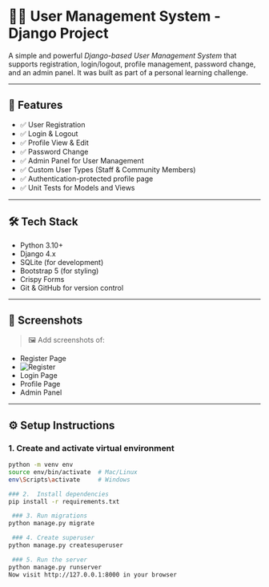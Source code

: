 # 🧑‍💼 User Management System - Django Project

A simple and powerful *Django-based User Management System* that supports registration, login/logout, profile management, password change, and an admin panel. It was built as part of a personal learning challenge.

---

## 🚀 Features

- ✅ User Registration
- ✅ Login & Logout
- ✅ Profile View & Edit
- ✅ Password Change
- ✅ Admin Panel for User Management
- ✅ Custom User Types (Staff & Community Members)
- ✅ Authentication-protected profile page
- ✅ Unit Tests for Models and Views

---

## 🛠 Tech Stack

- Python 3.10+
- Django 4.x
- SQLite (for development)
- Bootstrap 5 (for styling)
- Crispy Forms
- Git & GitHub for version control

---

## 📸 Screenshots

> 🖼 Add screenshots of:
- Register Page
- ![Register]("./Register-page.png)
- Login Page
- Profile Page
- Admin Panel

---

## ⚙ Setup Instructions

### 1. Create and activate virtual environment
```bash
python -m venv env
source env/bin/activate  # Mac/Linux
env\Scripts\activate     # Windows

### 2.  Install dependencies
pip install -r requirements.txt

 ### 3. Run migrations
python manage.py migrate

 ### 4. Create superuser
python manage.py createsuperuser

 ### 5. Run the server
python manage.py runserver
Now visit http://127.0.0.1:8000 in your browser
